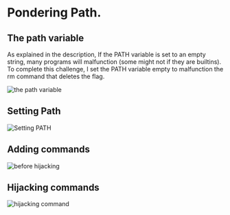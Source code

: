 # Pondering Path.  
## The path variable 
As explained in the description, If the PATH variable is set to an empty string, many programs will malfunction (some might not if they are builtins).
To complete this challenge, I set the PATH variable empty to malfunction the rm command that deletes the flag.

![the path variable](https://github.com/user-attachments/assets/e709e284-b6cb-404d-b821-bd54f0b714e2)

## Setting Path 

![Setting PATH](https://github.com/user-attachments/assets/35fc1e00-7a79-4f0f-82e0-b0fbe18235c6)



## Adding commands

![before hijacking](https://github.com/user-attachments/assets/3073c532-f21d-4ccf-bf73-3636cc136f74)


## Hijacking commands

![hijacking command](https://github.com/user-attachments/assets/1841636b-75a7-4657-8449-e39b7d924d84)

